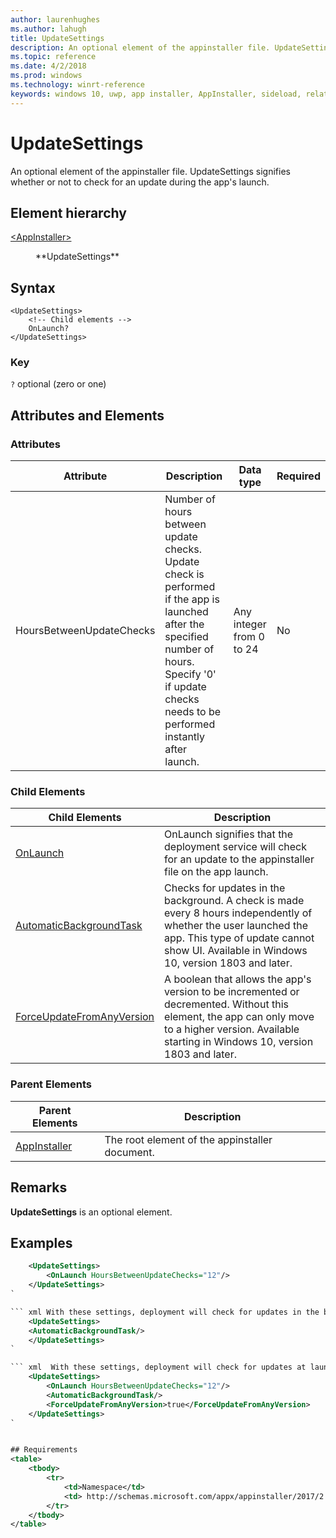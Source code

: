```yaml
---
author: laurenhughes
ms.author: lahugh
title: UpdateSettings
description: An optional element of the appinstaller file. UpdateSettings signifies whether or not to check for an update during the app's launch. 
ms.topic: reference
ms.date: 4/2/2018
ms.prod: windows
ms.technology: winrt-reference
keywords: windows 10, uwp, app installer, AppInstaller, sideload, related set, optional packages
---
```


# UpdateSettings

An optional element of the appinstaller file. UpdateSettings signifies whether or not to check for an update during the app's launch. 

## Element hierarchy

<dl>
<dt><a href="element-appinstaller.md">&lt;AppInstaller&gt;</a></dt>
<dd>
    <dl>
        <dt>**UpdateSettings**</dt>
    </dl>
</dd>
</dl>

## Syntax
```syntax
<UpdateSettings>
    <!-- Child elements -->
    OnLaunch?
</UpdateSettings>
```

### Key
`?` optional (zero or one)


## Attributes and Elements

### Attributes
| Attribute | Description | Data type | Required |
|-----------|-------------|-----------|----------|
| HoursBetweenUpdateChecks          |   Number of hours between update checks. Update check is performed if the app is launched after the specified number of hours. Specify '0' if update checks needs to be performed instantly after launch.  | Any integer from 0 to 24     |  No        |


### Child Elements

<Include links to child elements>

| Child Elements | Description |
|----------------|-------------|
| [OnLaunch](element-onlaunch.md) |  OnLaunch signifies that the deployment service will check for an update to the appinstaller file on the app launch. |
| [AutomaticBackgroundTask](element-onlaunch.md) |Checks for updates in the background. A check is made every 8 hours independently of whether the user launched the app. This type of update cannot show UI. Available in Windows 10, version 1803 and later. |
| [ForceUpdateFromAnyVersion](element-onlaunch.md) |A boolean that allows the app's version to be incremented or decremented. Without this element, the app can only move to a higher version. Available starting in Windows 10, version 1803 and later. |

### Parent Elements

| Parent Elements | Description |
|-----------------|-------------|
| [AppInstaller](element-appinstaller.md) | The root element of the appinstaller document. |

## Remarks
**UpdateSettings** is an optional element. 

## Examples
``` xml  With these settings, deployment will check for updates only at launch time and only if 12 or more hours have passed since the last time deployment checked for updates.  
    <UpdateSettings>
        <OnLaunch HoursBetweenUpdateChecks="12"/>
    </UpdateSettings>
`

``` xml With these settings, deployment will check for updates in the background, every 8 hours, even if the user doesn't launch the app. 
    <UpdateSettings>
    <AutomaticBackgroundTask/>
    </UpdateSettings>
`

``` xml  With these settings, deployment will check for updates at launch time and in the background. In addition, the app version can be incremented or decremented.
    <UpdateSettings>
        <OnLaunch HoursBetweenUpdateChecks="12"/>
        <AutomaticBackgroundTask/>
        <ForceUpdateFromAnyVersion>true</ForceUpdateFromAnyVersion>
    </UpdateSettings>
`


## Requirements
<table>
    <tbody>
        <tr>
            <td>Namespace</td>
            <td> http://schemas.microsoft.com/appx/appinstaller/2017/2  </td>
        </tr>
    </tbody>
</table>
